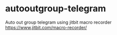 # autooutgroup-telegram
Auto out group telegram
using jitbit macro recorder
https://www.jitbit.com/macro-recorder/
